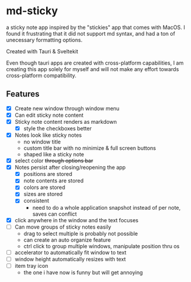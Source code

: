 # md-sticky

a sticky note app inspired by the "stickies" app that comes with MacOS. I found it frustrating that it did not support md syntax, and had a ton of unecessary formatting options.

Created with Tauri & Sveltekit

Even though tauri apps are created with cross-platform capabilities, I am creating this app solely for myself and will not make any effort towards cross-platform compatibility.

## Features

- [x] Create new window through window menu
- [x] Can edit sticky note content
- [x] Sticky note content renders as markdown
  - [x] style the checkboxes better
- [x] Notes look like sticky notes
  - no window title
  - custom title bar with no minimize & full screen buttons
  - shaped like a sticky note
- [x] select color ~~through options bar~~
- [x] Notes persist after closing/reopening the app
  - [x] positions are stored
  - [x] note contents are stored
  - [x] colors are stored
  - [x] sizes are stored
  - [x] consistent
    - need to do a whole application snapshot instead of per note, saves can conflict
- [x] click anywhere in the window and the text focuses
- [ ] Can move groups of sticky notes easily
  - drag to select multiple is probably not possible
  - can create an auto organize feature
  - ctrl click to group multiple windows, manipulate position thru os
- [ ] accelerator to automatically fit window to text
- [ ] window height automatically resizes with text
- [ ] item tray icon
  - the one i have now is funny but will get annoying

